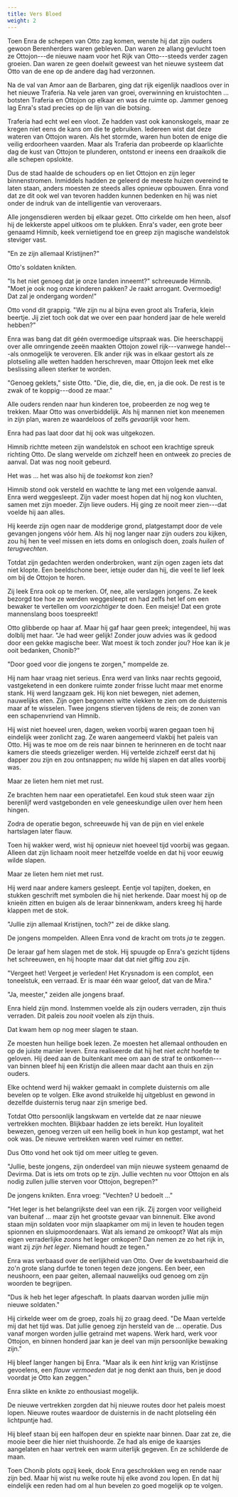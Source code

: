 ```yaml
---
title: Vers Bloed
weight: 2
---
```

Toen Enra de schepen van Otto zag komen, wenste hij dat zijn ouders gewoon Berenherders waren gebleven. Dan waren ze allang gevlucht toen ze Ottojon---de nieuwe naam voor het Rijk van Otto---steeds verder zagen groeien. Dan waren ze geen doelwit geweest van het nieuwe systeem dat Otto van de ene op de andere dag had verzonnen.

Na de val van Amor aan de Barbaren, ging dat rijk eigenlijk naadloos over in het nieuwe Traferia. Na vele jaren van groei, overwinning en kruistochten ... botsten Traferia en Ottojon op elkaar en was de ruimte op. Jammer genoeg lag Enra's stad precies op de lijn van die botsing.

Traferia had echt wel een vloot. Ze hadden vast ook kanonskogels, maar ze kregen niet eens de kans om die te gebruiken. Iedereen wist dat deze wateren van Ottojon waren. Als het stormde, waren hun boten de enige die veilig erdoorheen vaarden. Maar als Traferia dan probeerde op klaarlichte dag de kust van Ottojon te plunderen, ontstond er ineens een draaikolk die alle schepen opslokte.

Dus de stad haalde de schouders op en liet Ottojon en zijn leger binnenstromen. Inmiddels hadden ze geleerd de meeste huizen overeind te laten staan, anders moesten ze steeds alles opnieuw opbouwen. Enra vond dat ze dit ook wel van tevoren hadden kunnen bedenken en hij was niet onder de indruk van de intelligentie van veroveraars.

Alle jongensdieren werden bij elkaar gezet. Otto cirkelde om hen heen, alsof hij de lekkerste appel uitkoos om te plukken. Enra's vader, een grote beer genaamd Himnib, keek vernietigend toe en greep zijn magische wandelstok steviger vast.

"En ze zijn allemaal Kristijnen?" 

Otto's soldaten knikten.

"Is het niet genoeg dat je onze landen inneemt?" schreeuwde Himnib. "Moet je ook nog onze kinderen pakken? Je raakt arrogant. Overmoedig! Dat zal je ondergang worden!"

Otto vond dit grappig. "We zijn nu al bijna even groot als Traferia, klein beertje. Jij ziet toch ook dat we over een paar honderd jaar de hele wereld hebben?"

Enra was bang dat dit géén overmoedige uitspraak was. Die heerschappij over alle omringende zeeën maakten Ottojon zowel rijk---vanwege handel---als onmogelijk te veroveren. Elk ander rijk was in elkaar gestort als ze plotseling alle wetten hadden herschreven, maar Ottojon leek met elke beslissing alleen sterker te worden.

"Genoeg geklets," siste Otto. "Die, die, die, die, en, ja die ook. De rest is te zwak of te koppig---dood ze maar."

Alle ouders renden naar hun kinderen toe, probeerden ze nog weg te trekken. Maar Otto was onverbiddelijk. Als hij mannen niet kon meenemen in zijn plan, waren ze waardeloos of zelfs _gevaarlijk_ voor hem.

Enra had pas laat door dat hij ook was uitgekozen.

Himnib richtte meteen zijn wandelstok en schoot een krachtige spreuk richting Otto. De slang wervelde om zichzelf heen en ontweek zo precies de aanval. Dat was nog nooit gebeurd.

Het was ... het was also hij de _toekomst_ kon zien?

Himnib stond ook versteld en wachtte te lang met een volgende aanval. Enra werd weggesleept. Zijn vader moest hopen dat hij nog kon vluchten, samen met zijn moeder. Zijn lieve ouders. Hij ging ze nooit meer zien---dat voelde hij aan alles.

Hij keerde zijn ogen naar de modderige grond, platgestampt door de vele gevangen jongens vóór hem. Als hij nog langer naar zijn ouders zou kijken, zou hij hen te veel missen en iets doms en onlogisch doen, zoals _huilen_ of _terugvechten_.

Totdat zijn gedachten werden onderbroken, want zijn ogen zagen iets dat niet klopte. Een beeldschone beer, ietsje ouder dan hij, die veel te lief leek om bij de Ottojon te horen.

Zij leek Enra ook op te merken. Of, nee, alle verslagen jongens. Ze keek bezorgd toe hoe ze werden weggesleept en had zelfs het lef om een bewaker te vertellen om _voorzichtiger_ te doen. Een meisje! Dat een grote mannenslang boos toespreekt!

Otto glibberde op haar af. Maar hij gaf haar geen preek; integendeel, hij was dolblij met haar. "Je had weer gelijk! Zonder jouw advies was ik gedood door een gekke magische beer. Wat moest ik toch zonder jou? Hoe kan ik je ooit bedanken, Chonib?"

"Door goed voor die jongens te zorgen," mompelde ze.

Hij nam haar vraag niet serieus. Enra werd van links naar rechts gegooid, vastgeketend in een donkere ruimte zonder frisse lucht maar met enorme stank. Hij werd langzaam gek. Hij kon niet bewegen, niet ademen, nauwelijks eten. Zijn ogen begonnen witte vlekken te zien om de duisternis maar af te wisselen. Twee jongens stierven tijdens de reis; de zonen van een schapenvriend van Himnib.

Hij wist niet hoeveel uren, dagen, weken voorbij waren gegaan toen hij eindelijk weer zonlicht zag. Ze waren aangemeerd vlakbij het paleis van Otto. Hij was te moe om de reis naar binnen te herinneren en de tocht naar kamers die steeds griezeliger werden. Hij vertelde zichzelf eerst dat hij dapper zou zijn en zou ontsnappen; nu wilde hij slapen en dat alles voorbij was.

Maar ze lieten hem niet met rust.

Ze brachten hem naar een operatietafel. Een koud stuk steen waar zijn berenlijf werd vastgebonden en vele geneeskundige uilen over hem heen hingen. 

Zodra de operatie begon, schreeuwde hij van de pijn en viel enkele hartslagen later flauw.

Toen hij wakker werd, wist hij opnieuw niet hoeveel tijd voorbij was gegaan. Alleen dat zijn lichaam nooit meer hetzelfde voelde en dat hij voor eeuwig wilde slapen. 

Maar ze lieten hem niet met rust.

Hij werd naar andere kamers gesleept. Eentje vol tapijten, doeken, en stukken geschrift met symbolen die hij niet herkende. Daar moest hij op de knieën zitten en buigen als de leraar binnenkwam, anders kreeg hij harde klappen met de stok.

"Jullie zijn allemaal Kristijnen, toch?" zei de dikke slang.

De jongens mompelden. Alleen Enra vond de kracht om trots _ja_ te zeggen.

De leraar gaf hem slagen met de stok. Hij spuugde op Enra's gezicht tijdens het schreeuwen, en hij hoopte maar dat dat niet giftig zou zijn. 

"Vergeet het! Vergeet je verleden! Het Krysnadom is een complot, een toneelstuk, een verraad. Er is maar één waar geloof, dat van de Mira."

"Ja, meester," zeiden alle jongens braaf. 

Enra hield zijn mond. Instemmen voelde als zijn ouders verraden, zijn thuis verraden. Dit paleis zou _nooit_ voelen als zijn thuis.

Dat kwam hem op nog meer slagen te staan.

Ze moesten hun heilige boek lezen. Ze moesten het allemaal onthouden en op de juiste manier leven. Enra realiseerde dat hij het niet _echt_ hoefde te geloven. Hij deed aan de buitenkant mee om aan de straf te ontkomen---van binnen bleef hij een Kristijn die alleen maar dacht aan thuis en zijn ouders.

Elke ochtend werd hij wakker gemaakt in complete duisternis om alle bevelen op te volgen. Elke avond struikelde hij uitgeblust en gewond in dezelfde duisternis terug naar zijn smerige bed.

Totdat Otto persoonlijk langskwam en vertelde dat ze naar nieuwe vertrekken mochten. Blijkbaar hadden ze iets bereikt. Hun loyaliteit bewezen, genoeg verzen uit een heilig boek in hun kop gestampt, wat het ook was. De nieuwe vertrekken waren veel ruimer en netter.

Dus Otto vond het ook tijd om meer uitleg te geven. 

"Jullie, beste jongens, zijn onderdeel van mijn nieuwe systeem genaamd de Devirma. Dat is iets om trots op te zijn. Jullie vechten nu voor Ottojon en als nodig zullen jullie sterven voor Ottojon, begrepen?"

De jongens knikten. Enra vroeg: "Vechten? U bedoelt ..."

"Het leger is het belangrijkste deel van een rijk. Zij zorgen voor veiligheid van buitenaf ... maar zijn het grootste gevaar van binnenuit. Elke avond staan mijn soldaten voor mijn slaapkamer om mij in leven te houden tegen spionnen en sluipmoordenaars. Wat als iemand ze omkoopt? Wat als mijn eigen verraderlijke _zoons_ het leger omkopen? Dan nemen ze zo het rijk in, want zij _zijn het leger_. Niemand houdt ze tegen."

Enra was verbaasd over de eerlijkheid van Otto. Over de kwetsbaarheid die zo'n grote slang durfde te tonen tegen deze jongens. Een beer, een neushoorn, een paar geiten, allemaal nauwelijks oud genoeg om zijn woorden te begrijpen.

"Dus ik heb het leger afgeschaft. In plaats daarvan worden jullie mijn nieuwe soldaten."

Hij cirkelde weer om de groep, zoals hij zo graag deed. "De Maan vertelde mij dat het tijd was. Dat jullie genoeg zijn hersteld van de ... operatie. Dus vanaf morgen worden jullie getraind met wapens. Werk hard, werk voor Ottojon, en binnen honderd jaar kan je deel van mijn persoonlijke bewaking zijn."

Hij bleef langer hangen bij Enra. "Maar als ik een _hint_ krijg van Kristijnse gevoelens, een _flauw vermoeden_ dat je nog denkt aan thuis, ben je dood voordat je Otto kan zeggen."

Enra slikte en knikte zo enthousiast mogelijk.

De nieuwe vertrekken zorgden dat hij nieuwe routes door het paleis moest lopen. Nieuwe routes waardoor de duisternis in de nacht plotseling één lichtpuntje had.

Hij bleef staan bij een halfopen deur en spiekte naar binnen. Daar zat ze, die mooie beer die hier niet thuishoorde. Ze had als enige de kaarsjes aangelaten en haar vertrek een warm uiterlijk gegeven. En ze schilderde de maan.

Toen Chonib plots opzij keek, dook Enra geschrokken weg en rende naar zijn bed. Maar hij wist nu welke route hij elke avond zou lopen. En dat hij eindelijk een reden had om al hun bevelen zo goed mogelijk op te volgen.










